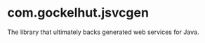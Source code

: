 com.gockelhut.jsvcgen
=====================

The library that ultimately backs generated web services for Java.
